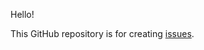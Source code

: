 Hello!

This GitHub repository is for creating [issues](https://github.com/dominic-03/Hyperdrive-OS-X/issues).
